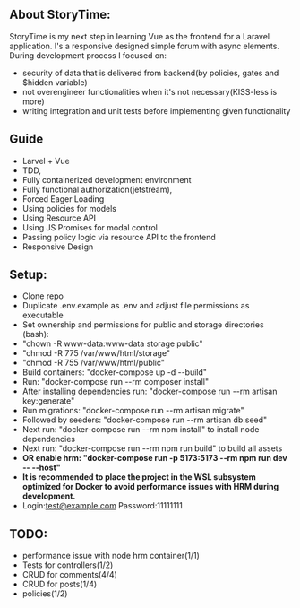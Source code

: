 ## About StoryTime:
StoryTime is my next step in learning Vue as the frontend for a Laravel application. I's a responsive
designed simple forum with async elements. During development process I focused on: 
- security of data that is delivered from backend(by policies, gates and $hidden variable)
- not overengineer functionalities when it's not necessary(KISS-less is more)
- writing integration and unit tests before implementing given functionality

## Guide
- Larvel + Vue
- TDD,
- Fully containerized development environment
- Fully functional authorization(jetstream),
- Forced Eager Loading
- Using policies for models
- Using Resource API
- Using JS Promises for modal control
- Passing policy logic via resource API to the frontend
- Responsive Design

## Setup:
- Clone repo
- Duplicate .env.example as .env and adjust file permissions as executable
- Set ownership and permissions for public and storage directories (bash):
- "chown -R www-data:www-data storage public"
- "chmod -R 775 /var/www/html/storage"
- "chmod -R 755 /var/www/html/public"
- Build containers: "docker-compose up -d --build"
- Run: "docker-compose run --rm composer install"
- After installing dependencies run: "docker-compose run --rm artisan key:generate"
- Run migrations: "docker-compose run --rm artisan migrate"
- Followed by seeders: "docker-compose run --rm artisan db:seed"
- Next run: "docker-compose run --rm npm install" to install node dependencies
- Next run: "docker-compose run --rm npm run build" to build all assets
- **OR enable hrm: "docker-compose run -p 5173:5173 --rm npm run dev -- --host"**
- **It is recommended to place the project in the WSL subsystem optimized for Docker to avoid performance issues with HRM during development.**
- Login:test@example.com Password:11111111

## TODO:
- performance issue with node hrm container(1/1)
- Tests for controllers(1/2)
- CRUD for comments(4/4)
- CRUD for posts(1/4)
- policies(1/2)
